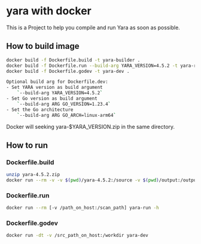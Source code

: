 # yara with docker

This is a Project to help you compile and run Yara as soon as possible.

## How to build image

```bash
docker build -f Dockerfile.build -t yara-builder .
docker build -f Dockerfile.run --build-arg YARA_VERSION=4.5.2 -t yara-run .
docker build -f Dockerfile.godev -t yara-dev .

Optional build arg for Dockerfile.dev:
- Set YARA version as build argument
    `--build-arg YARA_VERSION=4.5.2`
- Set Go version as build argument
    `--build-arg ARG GO_VERSION=1.23.4`
- Set the Go architecture
    `--build-arg ARG GO_ARCH=linux-arm64`
```
Docker will seeking yara-$YARA_VERSION.zip in the same directory.

## How to run

### Dockerfile.build

```bash
unzip yara-4.5.2.zip
docker run --rm -v -v $(pwd)/yara-4.5.2:/source -v $(pwd)/output:/output yara-builder
```

### Dockerfile.run

```bash
docker run --rm [-v /path_on_host:/scan_path] yara-run -h
```
### Dockerfile.godev
```bash
docker run -dt -v /src_path_on_host:/workdir yara-dev
```